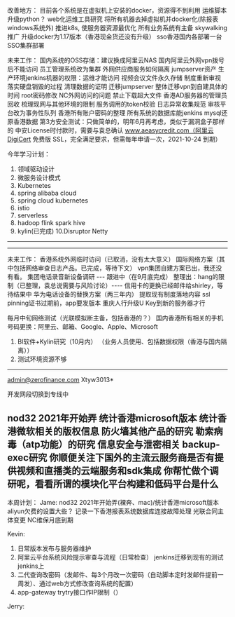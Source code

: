 改善地方：
目前各个系统是在虚拟机上安装的docker，资源得不到利用
运维脚本升级python？
web化运维工具研究
将所有机器去掉虚拟机并docker化(除报表windows系统外)
推进k8s, 使服务器资源最优化
所有业务系统有主备
skywalking推广
升级docker为1.17版本（香港现金货还没有升级）
sso香港国内各部署一台
SSO集群部署


未来工作：
国内系统的OSS存储：建议换成阿里云NAS
国内阿里云外网vpn拨号后不能访问
员工管理系统改为集群
外网供应商服务如何隔离
jumpserver资产
生产环境jenkins机器的权限：运维才能访问
视频会议文件永久存储
制度重新审视
落实硬盘销毁的过程
清理数据的证明
迁移jumpserver
整体迁移vpn到自建具体的时间
root密码修改
NC外网访问的问题
禁止下载超大文件
香港AD服务器的管理员回收
梳理现网与其他环境的限制
服务调用的token校验
日志异常收集规范
审核平台改为事务性队列
香港所有账户密码的整理
所有系统的数据库能jenkins mysql还原香港数据
第3方安全测试：只做简单的，明年6月再考虑，类似于漏洞盒子那样的
中安License时付款时，需要与袁总确认
www.aeasycredit.com（阿里云DigiCert 免费版 SSL，完全满足要求，但需每年申请一次，2021-10-24 到期）

今年学习计划：
1. 领域驱动设计
2. 微服务设计模式
3. Kubernetes
4. spring alibaba cloud
5. spring cloud kubernetes
6. istio
7. serverless
8. hadoop flink spark hive
9. kylin(已完成)
10.Disruptor Netty
-------------------------------------------------

-------------------------------------------------
未来工作：
香港系统外网临时访问（已取消，没有太大意义）
国际网络方案（其中包括网络审查日志产品。已完成，等待下文）
vpn集团自建方案已出，我还没有看。
集团电话录音新设备调研 --- 跟进中（在9月底完成）
整理出：hang的限制（已整理，袁总说需要与风险讨论）---- 信用卡的更换已经邮件给shirley，等待结果中
华为电话设备的替换方案（两三年内）
提取现有制度落地内容
ssl pinning证书过期前，app要发版本
重庆人行升级U Key到新的服务器才行

每月中旬网络测试（光联模拟断主备，包括香港的？）
国内香港所有相关的手机号码更换：阿里云、邮箱、Google、Apple、Microsoft

1. BI软件+Kylin研究（10月内）
（业务人员使用、包括数据权限（香港与国内隔离））
2. 测试环境资源不够
---------------------------
admin@zerofinance.com
Xtyw3013*


开发网段切换到专线中

nod32 2021年开始弄
统计香港microsoft版本
统计香港微软相关的版权信息
防火墙其他产品的研究
勒索病毒（atp功能）的研究
信息安全与泄密相关
backup-exec研究
你顺便关注下国外的主流云服务商是否有提供视频和直播类的云端服务和sdk集成
你帮忙做个调研呢，看看所谓的模块化平台构建和低码平台是什么
------------------------------------

本周计划：
Jame:
nod32 2021年开始弄(裸奔、mac)/统计香港microsoft版本
aliyun欠费的设置大些？
记录一下香港报表系统数据库连接故障处理
光联合同主体变更
NC维保月底到期

Kevin:
1. 日常版本发布与服务器维护
2. 阿里云平台系统风险提示审查与流程（日常检查）
jenkins迁移到现有的测试jenkins上
4. 二代查询改密码（发邮件、每3个月改一次密码（自动脚本定时发邮件提前一周发）、通过web方式修改查询系统的配置）
5. app-gateway trytry接口作IP限制（）

Jerry:



